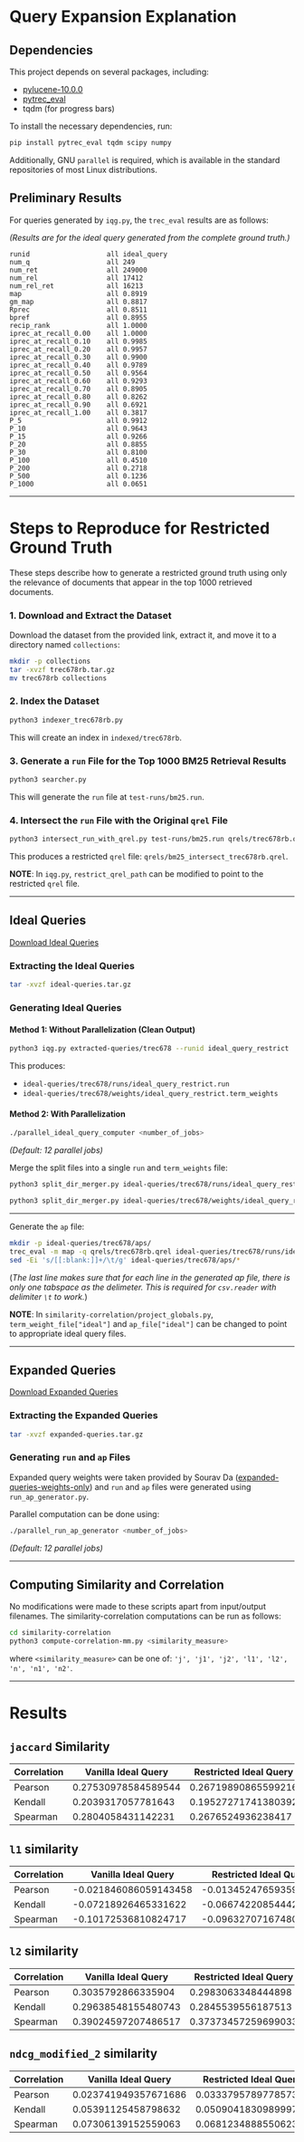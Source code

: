 # Query Expansion Explanation

## Dependencies
This project depends on several packages, including:
- [pylucene-10.0.0](https://dlcdn.apache.org/lucene/pylucene/)
- [pytrec_eval](https://github.com/cvangysel/pytrec_eval)
- tqdm (for progress bars)

To install the necessary dependencies, run:
```bash
pip install pytrec_eval tqdm scipy numpy
```
Additionally, GNU `parallel` is required, which is available in the standard repositories of most Linux distributions.

## Preliminary Results
For queries generated by `iqg.py`, the `trec_eval` results are as follows:

*(Results are for the ideal query generated from the complete ground truth.)*
```
runid                 	all	ideal_query
num_q                 	all	249
num_ret               	all	249000
num_rel               	all	17412
num_rel_ret           	all	16213
map                   	all	0.8919
gm_map                	all	0.8817
Rprec                 	all	0.8511
bpref                 	all	0.8955
recip_rank            	all	1.0000
iprec_at_recall_0.00  	all	1.0000
iprec_at_recall_0.10  	all	0.9985
iprec_at_recall_0.20  	all	0.9957
iprec_at_recall_0.30  	all	0.9900
iprec_at_recall_0.40  	all	0.9789
iprec_at_recall_0.50  	all	0.9564
iprec_at_recall_0.60  	all	0.9293
iprec_at_recall_0.70  	all	0.8905
iprec_at_recall_0.80  	all	0.8262
iprec_at_recall_0.90  	all	0.6921
iprec_at_recall_1.00  	all	0.3817
P_5                   	all	0.9912
P_10                  	all	0.9643
P_15                  	all	0.9266
P_20                  	all	0.8855
P_30                  	all	0.8100
P_100                 	all	0.4510
P_200                 	all	0.2718
P_500                 	all	0.1236
P_1000                	all	0.0651
```

---

# Steps to Reproduce for Restricted Ground Truth
These steps describe how to generate a restricted ground truth using only the relevance of documents that appear in the top 1000 retrieved documents.

### 1. Download and Extract the Dataset
Download the dataset from the provided link, extract it, and move it to a directory named `collections`:
```bash
mkdir -p collections
tar -xvzf trec678rb.tar.gz
mv trec678rb collections
```

### 2. Index the Dataset
```bash
python3 indexer_trec678rb.py
```
This will create an index in `indexed/trec678rb`.

### 3. Generate a `run` File for the Top 1000 BM25 Retrieval Results
```bash
python3 searcher.py
```
This will generate the `run` file at `test-runs/bm25.run`.

### 4. Intersect the `run` File with the Original `qrel` File
```bash
python3 intersect_run_with_qrel.py test-runs/bm25.run qrels/trec678rb.qrel qrels/bm25_intersect_trec678rb.qrel
```
This produces a restricted `qrel` file: `qrels/bm25_intersect_trec678rb.qrel`.

**NOTE**: In `iqg.py`, `restrict_qrel_path` can be modified to point to the restricted `qrel` file.

---

## Ideal Queries
[Download Ideal Queries](https://drive.google.com/file/d/1f2nzHYwQEDosw5UQQ4MtA-fm1mihNFLS/view?usp=sharing)

### Extracting the Ideal Queries
```bash
tar -xvzf ideal-queries.tar.gz
```

### Generating Ideal Queries
#### Method 1: Without Parallelization (Clean Output)
```bash
python3 iqg.py extracted-queries/trec678 --runid ideal_query_restrict
```
This produces:
- `ideal-queries/trec678/runs/ideal_query_restrict.run`
- `ideal-queries/trec678/weights/ideal_query_restrict.term_weights`

#### Method 2: With Parallelization
```bash
./parallel_ideal_query_computer <number_of_jobs>
```
*(Default: 12 parallel jobs)*

Merge the split files into a single `run` and `term_weights` file:
```bash
python3 split_dir_merger.py ideal-queries/trec678/runs/ideal_query_restrict-split ideal-queries/trec678/runs/ideal_query_restrict.run
```
```bash
python3 split_dir_merger.py ideal-queries/trec678/weights/ideal_query_restrict-split ideal-queries/trec678/weights/ideal_query_restrict.term_weights
```

---

Generate the `ap` file:
```bash
mkdir -p ideal-queries/trec678/aps/
trec_eval -m map -q qrels/trec678rb.qrel ideal-queries/trec678/runs/ideal_query_restrict.run > ideal-queries/trec678/aps/ideal_query_restrict.ap
sed -Ei 's/[[:blank:]]+/\t/g' ideal-queries/trec678/aps/*
```
(_The last line makes sure that for each line in the generated ap file, there is only one tabspace as the delimeter. This is required for `csv.reader` with delimiter `\t` to work._)

**NOTE**: In `similarity-correlation/project_globals.py`, `term_weight_file["ideal"]` and `ap_file["ideal"]`
can be changed to point to appropriate ideal query files.

---

## Expanded Queries
[Download Expanded Queries](https://drive.google.com/file/d/1OcH57z-IqLs2bVgw5rKXiD5XkzhrgmFy/view?usp=sharing)

### Extracting the Expanded Queries
```bash
tar -xvzf expanded-queries.tar.gz
```

### Generating `run` and `ap` Files
Expanded query weights were taken provided by Sourav Da ([expanded-queries-weights-only](https://drive.google.com/file/d/1PutRi-rUFQ0a4QfJ157lfHK1VXOmf3hk/view?usp=sharing))  and `run` and `ap` files were generated using `run_ap_generator.py`.

Parallel computation can be done using:
```bash
./parallel_run_ap_generator <number_of_jobs>
```
*(Default: 12 parallel jobs)*

---

## Computing Similarity and Correlation
No modifications were made to these scripts apart from input/output filenames. The similarity-correlation computations can be run as follows:
```bash
cd similarity-correlation
python3 compute-correlation-mm.py <similarity_measure>
```
where `<similarity_measure>` can be one of:
`'j', 'j1', 'j2', 'l1', 'l2', 'n', 'n1', 'n2'`.

---

# Results
## `jaccard` Similarity
| Correlation | Vanilla Ideal Query | Restricted Ideal Query |
|-------------|---------------------|------------------------|
| Pearson     | 0.27530978584589544 | 0.26719890865599216 |
| Kendall     | 0.2039317057781643 | 0.19527271741380392 |
| Spearman    | 0.2804058431142231 | 0.2676524936238417 |

## `l1` similarity
| Correlation | Vanilla Ideal Query | Restricted Ideal Query |
|-------------|---------------------|------------------------|
| Pearson     | -0.021846086059143458 | -0.013452476593593514 |
| Kendall     | -0.07218926465331622 | -0.06674220854442578 |
| Spearman    | -0.10172536810824717 | -0.09632707167480746 |

## `l2` similarity
| Correlation | Vanilla Ideal Query | Restricted Ideal Query |
|-------------|---------------------|------------------------|
| Pearson     | 0.3035792866335904 | 0.2983063348444898 |
| Kendall     | 0.29638548155480743 | 0.2845539556187513 |
| Spearman    | 0.39024597207486517 | 0.37373457259699033 |

## `ndcg_modified_2` similarity
| Correlation | Vanilla Ideal Query | Restricted Ideal Query |
|-------------|---------------------|------------------------|
| Pearson     | 0.023741949357671686 | 0.03337957897785733 |
| Kendall     | 0.05391125458798632 | 0.050904183098999765 |
| Spearman    | 0.07306139152559063 | 0.06812348885506235 |
